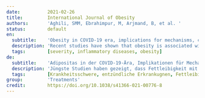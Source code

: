 ```yaml
---
date:          2021-02-26
title:         International Journal of Obesity
authors:       'Aghili, SMM, Ebrahimpur, M, Arjmand, B, et al. '
status:        default
en:
  subtitle:    'Obesity in COVID-19 era, implications for mechanisms, comorbidities, and prognosis: a review and meta-analysis'
  description: 'Recent studies have shown that obesity is associated with the severity of coronavirus disease (COVID-19). We reviewed clinical studies to clarify the obesity relationship with COVID-19 severity, comorbidities, and discussing possible mechanisms. The electronic databases, including Web of Science, PubMed, Scopus, and Google Scholar, were searched and all studies conducted on COVID-19 and obesity were reviewed. All studies were independently screened by reviewers based on their titles and abstracts. Forty relevant articles were selected, and their full texts were reviewed. Obesity affects the respiratory and immune systems through various mechanisms. Cytokine and adipokine secretion from adipose tissue leads to a pro-inflammatory state in obese patients, predisposing them to thrombosis, incoordination of innate and adaptive immune responses, inadequate antibody response, and cytokine storm. Obese patients had a longer virus shedding. Obesity is associated with other comorbidities such as hypertension, cardiovascular diseases, diabetes mellitus, and vitamin D deficiency. Hospitalization, intensive care unit admission, mechanical ventilation, and even mortality in obese patients were higher than normal-weight patients. Obesity could alter the direction of severe COVID-19 symptoms to younger individuals. Reduced physical activity, unhealthy eating habits and, more stress and fear experienced during the COVID-19 pandemic may result in more weight gain and obesity. Obesity should be considered as an independent risk factor for the severity of COVID-19. Paying more attention to preventing weight gain in obese patients with COVID-19 infection in early levels of disease is crucial during this pandemic.'
  tags:        [severity, inflammatory diseases, obesity]
de:
  subtitle:    'Adipositas in der COVID-19-Ära, Implikationen für Mechanismen, Komorbiditäten und Prognose: eine Übersichtsarbeit und Meta-Analyse'
  description: 'Jüngste Studien haben gezeigt, dass Fettleibigkeit mit dem Schweregrad einer Coronavirus-Erkrankung (COVID-19) verbunden ist. Wir haben klinische Studien untersucht, um den Zusammenhang zwischen Adipositas und dem Schweregrad der COVID-19-Erkrankung sowie Komorbiditäten zu klären und mögliche Mechanismen zu diskutieren. Die elektronischen Datenbanken, darunter Web of Science, PubMed, Scopus und Google Scholar, wurden durchsucht und alle Studien zu COVID-19 und Adipositas wurden überprüft. Alle Studien wurden von unabhängigen Gutachtern auf der Grundlage ihrer Titel und Zusammenfassungen überprüft. Es wurden vierzig relevante Artikel ausgewählt, deren Volltexte überprüft wurden. Adipositas wirkt sich über verschiedene Mechanismen auf das Atmungs- und Immunsystem aus. Die Sekretion von Zytokinen und Adipokinen aus dem Fettgewebe führt bei fettleibigen Patienten zu einem entzündungsfördernden Zustand, der sie für Thrombosen, eine fehlende Koordinierung der angeborenen und adaptiven Immunreaktionen, eine unzureichende Antikörperreaktion und einen Zytokinsturm prädisponiert. Bei fettleibigen Patienten war die Virusausscheidung länger. Adipositas wird mit anderen Begleiterkrankungen wie Bluthochdruck, Herz-Kreislauf-Erkrankungen, Diabetes mellitus und Vitamin-D-Mangel in Verbindung gebracht. Krankenhausaufenthalte, die Aufnahme in die Intensivstation, mechanische Beatmung und sogar die Sterblichkeit waren bei fettleibigen Patienten höher als bei normalgewichtigen Patienten. Adipositas könnte den Verlauf schwerer COVID-19-Symptome auf jüngere Personen verlagern. Geringere körperliche Aktivität, ungesunde Ernährungsgewohnheiten sowie mehr Stress und Angst während der COVID-19-Pandemie können zu einer stärkeren Gewichtszunahme und Fettleibigkeit führen. Fettleibigkeit sollte als unabhängiger Risikofaktor für den Schweregrad von COVID-19 angesehen werden. Während dieser Pandemie ist es von entscheidender Bedeutung, bei fettleibigen Patienten mit COVID-19-Infektion im Frühstadium der Erkrankung eine Gewichtszunahme zu verhindern.' 
  tags:        [Krankheitsschwere, entzündliche Erkrankugnen, Fettleibigkeit]
group:         'Treatments'
credit:        https://doi.org/10.1038/s41366-021-00776-8
---
```

